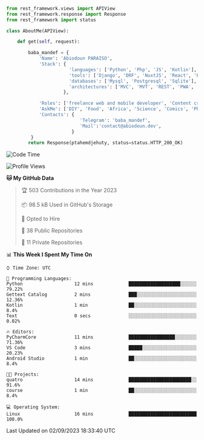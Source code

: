 ###
```python
from rest_framework.views import APIView
from rest_framework.response import Response
from rest_framework import status

class AboutMe(APIView):

    def get(self, request):

        baba_mandef = {
            'Name': 'Abiodoun PARAISO',
            'Stack': {
                       'languages': ['Python', 'Php', 'JS', 'Kotlin'],
                       'tools': ['Django', 'DRF', 'NuxtJS', 'React', 'Kotlin', 'Electron'],
                       'databases': ['Mysql', 'Postgresql', 'Sqlite'],
                       'architectures': ['MVC', 'MVT', 'REST', 'PWA', 'SPA', 'MicroServices']
                     },

            'Roles': ['freelance web and mobile developer', 'Content creator', 'Teacher', 'Mentor'],
            'AskMe': ['DIY', 'Food', 'Africa', 'Science', 'Comics', 'Photography', 'Tech', 'Programming'],
            'Contacts': {
                           'Telegram': 'baba_mandef',
                           'Mail':'contact@abiodoun.dev',
                        }
         }
        return Response(ptahemdjehuty, status=status.HTTP_200_OK)

```                    

<!--START_SECTION:waka-->
![Code Time](http://img.shields.io/badge/Code%20Time-751%20hrs%2039%20mins-blue)

![Profile Views](http://img.shields.io/badge/Profile%20Views-0-blue)

**🐱 My GitHub Data** 

> 🏆 503 Contributions in the Year 2023
 > 
> 📦 98.5 kB Used in GitHub's Storage 
 > 
> 💼 Opted to Hire
 > 
> 📜 38 Public Repositories 
 > 
> 🔑 11 Private Repositories  
 > 
📊 **This Week I Spent My Time On** 

```text
⌚︎ Time Zone: UTC

💬 Programming Languages: 
Python                   12 mins             ███████████████████░░░░░░   79.22% 
Gettext Catalog          2 mins              ███░░░░░░░░░░░░░░░░░░░░░░   12.36% 
Kotlin                   1 min               ██░░░░░░░░░░░░░░░░░░░░░░░   8.4% 
Text                     0 secs              ░░░░░░░░░░░░░░░░░░░░░░░░░   0.02%

🔥 Editors: 
PyCharmCore              11 mins             █████████████████░░░░░░░░   71.36% 
VS Code                  3 mins              █████░░░░░░░░░░░░░░░░░░░░   20.23% 
Android Studio           1 min               ██░░░░░░░░░░░░░░░░░░░░░░░   8.4%

🐱‍💻 Projects: 
quatro                   14 mins             ███████████████████████░░   91.6% 
course                   1 min               ██░░░░░░░░░░░░░░░░░░░░░░░   8.4%

💻 Operating System: 
Linux                    16 mins             █████████████████████████   100.0%

```


 Last Updated on 02/09/2023 18:33:40 UTC
<!--END_SECTION:waka-->
